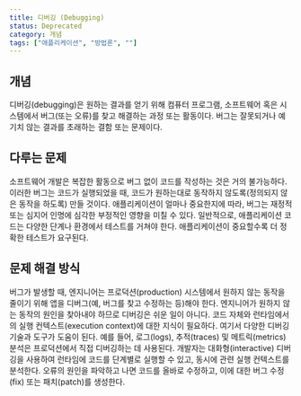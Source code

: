 ```yaml
---
title: 디버깅 (Debugging)
status: Deprecated
category: 개념
tags: ["애플리케이션", "방법론", ""]
---
```


## 개념

디버깅(debugging)은 원하는 결과를 얻기 위해 컴퓨터 프로그램, 소프트웨어 혹은 시스템에서 버그(또는 오류)를 찾고 해결하는 과정 또는 활동이다. 
버그는 잘못되거나 예기치 않는 결과를 초래하는 결함 또는 문제이다.

## 다루는 문제

소프트웨어 개발은 복잡한 활동으로 버그 없이 코드를 작성하는 것은 거의 불가능하다. 
이러한 버그는 코드가 실행되었을 때, 코드가 원하는대로 동작하지 않도록(정의되지 않은 동작을 하도록) 만들 것이다. 
애플리케이션이 얼마나 중요한지에 따라, 버그는 재정적 또는 심지어 인명에 심각한 부정적인 영향을 미칠 수 있다. 
일반적으로, 애플리케이션 코드는 다양한 단계나 환경에서 테스트를 거쳐야 한다. 
애플리케이션이 중요할수록 더 정확한 테스트가 요구된다.

## 문제 해결 방식

버그가 발생할 때, 엔지니어는 프로덕션(production) 시스템에서 원하지 않는 동작을 줄이기 위해 앱을 디버그(예, 버그를 찾고 수정하는 등)해야 한다. 
엔지니어가 원하지 않는 동작의 원인을 찾아내야 하므로 디버깅은 쉬운 일이 아니다. 
코드 자체와 런타임에서의 실행 컨텍스트(execution context)에 대한 지식이 필요하다. 
여기서 다양한 디버깅 기술과 도구가 도움이 된다. 
예를 들어, 로그(logs), 추적(traces) 및 메트릭(metrics) 분석은 프로덕션에서 직접 디버깅하는 데 사용된다. 
개발자는 대화형(interactive) 디버깅을 사용하여 런타임에 코드를 단계별로 실행할 수 있고, 동시에 관련 실행 컨텍스트를 분석한다. 
오류의 원인을 파악하고 나면 코드를 올바로 수정하고, 이에 대한 버그 수정(fix) 또는 패치(patch)를 생성한다.
